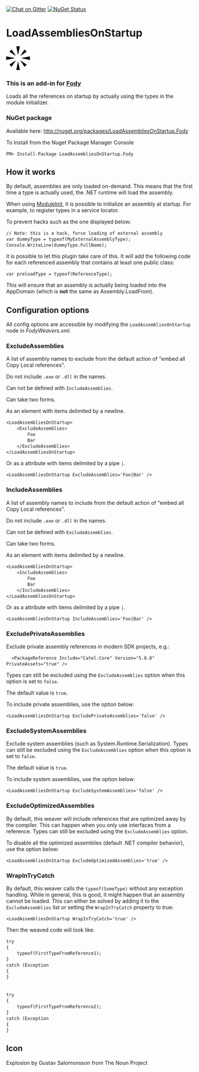 [![Chat on Gitter](https://img.shields.io/gitter/room/fody/fody.svg?style=flat)](https://gitter.im/Fody/Fody)
[![NuGet Status](http://img.shields.io/nuget/v/LoadAssembliesOnStartup.Fody.svg?style=flat)](https://www.nuget.org/packages/LoadAssembliesOnStartup.Fody/)

LoadAssembliesOnStartup
=======================

![Icon](design/logo/logo_64.png)


### This is an add-in for [Fody](https://github.com/Fody/Fody/) 

Loads all the references on startup by actually using the types in the module initializer.


### NuGet package

Available here: <a href="http://nuget.org/packages/LoadAssembliesOnStartup.Fody" target="_blank">http://nuget.org/packages/LoadAssembliesOnStartup.Fody</a>

To Install from the Nuget Package Manager Console 
    
    PM> Install-Package LoadAssembliesOnStartup.Fody


## How it works

By default, assemblies are only loaded on-demand. This means that the first time a type is actually used, the .NET runtime will load the assembly.

When using <a href="https://github.com/Fody/ModuleInit" target="_blank">ModuleInit</a>, it is possible to initialize an assembly at startup. For example, to register types in a service locator.

To prevent hacks such as the one displayed below:

	// Note: this is a hack, force loading of external assembly 
	var dummyType = typeof(MyExternalAssemblyType);
	Console.WriteLine(dummyType.FullName); 

it is possible to let this plugin take care of this. It will add the following code for each referenced assembly that contains at least one public class:

	var preloadType = typeof(ReferenceType);

This will ensure that an assembly is actually being loaded into the AppDomain (which is **not** the same as Assembly.LoadFrom).


## Configuration options

All config options are accessible by modifying the `LoadAssembliesOnStartup` node in *FodyWeavers.xml*.


### ExcludeAssemblies

A list of assembly names to exclude from the default action of "embed all Copy Local references".

Do not include `.exe` or `.dll` in the names.

Can not be defined with `IncludeAssemblies`.

Can take two forms. 

As an element with items delimited by a newline.

    <LoadAssembliesOnStartup>
        <ExcludeAssemblies>
            Foo
            Bar
        </ExcludeAssemblies>
    </LoadAssembliesOnStartup>
    
Or as a attribute with items delimited by a pipe `|`.

    <LoadAssembliesOnStartup ExcludeAssemblies='Foo|Bar' />


### IncludeAssemblies

A list of assembly names to include from the default action of "embed all Copy Local references".

Do not include `.exe` or `.dll` in the names.

Can not be defined with `ExcludeAssemblies`.

Can take two forms. 

As an element with items delimited by a newline.

    <LoadAssembliesOnStartup>
        <IncludeAssemblies>
            Foo
            Bar
        </IncludeAssemblies>
    </LoadAssembliesOnStartup>
    
Or as a attribute with items delimited by a pipe `|`.

    <LoadAssembliesOnStartup IncludeAssemblies='Foo|Bar' />


### ExcludePrivateAssemblies

Exclude private assembly references in modern SDK projects, e.g.:

```
  <PackageReference Include="Catel.Core" Version="5.8.0" PrivateAssets="true" />
```

Types can still be excluded using the `ExcludeAssemblies` option when this option is set to `false`.

The default value is `true`.

To include private assemblies, use the option below:

	<LoadAssembliesOnStartup ExcludePrivateAssemblies='false' />


### ExcludeSystemAssemblies

Exclude system assemblies (such as System.Runtime.Serialization). Types can still be excluded using the `ExcludeAssemblies` option when this option is set to `false`.

The default value is `true`.

To include system assemblies, use the option below:

	<LoadAssembliesOnStartup ExcludeSystemAssemblies='false' />


### ExcludeOptimizedAssemblies

By default, this weaver will include references that are optimized away by the compiler. This can happen when you only use interfaces from a reference. Types can still be excluded using the `ExcludeAssemblies` option.

To disable all the optimized assemblies (default .NET compiler behavior), use the option below:

	<LoadAssembliesOnStartup ExcludeOptimizedAssemblies='true' />


### WrapInTryCatch

By default, this weaver calls the `typeof(SomeType)` without any exception handling. While in general, this is good, it might happen that an assembly cannot be loaded. This can either be solved by adding it to the `ExcludeAssemblies` list *or* setting the `WrapInTryCatch` property to true:

	<LoadAssembliesOnStartup WrapInTryCatch='true' />

Then the weaved code will look like:

	try
	{
		typeof(FirstTypeFromReference1);
	}
	catch (Exception
	{
	}


	try
	{
		typeof(FirstTypeFromReference2);
	}
	catch (Exception
	{
	}


## Icon

Explosion by Gustav Salomonsson from The Noun Project
